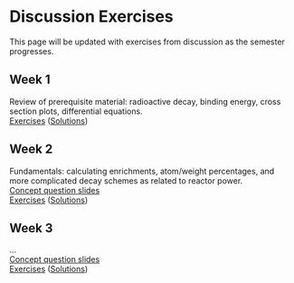 # Discussion Exercises

This page will be updated with exercises from discussion as the semester progresses.

## Week 1

Review of prerequisite material: radioactive decay, binding energy, cross section plots, differential equations.  
[Exercises](disc01_exercises.pdf) ([Solutions](disc01_solutions.pdf))

## Week 2

Fundamentals: calculating enrichments, atom/weight percentages, and more complicated decay schemes as related to reactor power.  
[Concept question slides](../concepts/disc02_concepts.pdf)  
[Exercises](disc02_exercises.pdf) ([Solutions](disc02_solutions.pdf))

## Week 3

...  
[Concept question slides](../concepts/disc03_concepts.pdf)  
[Exercises](disc03_exercises.pdf) ([Solutions](disc03_solutions.pdf))